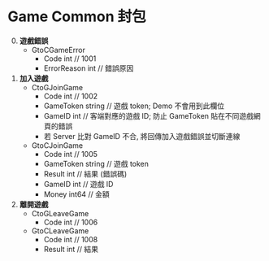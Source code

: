 Game Common 封包
=========================
0. **遊戲錯誤**
	- GtoCGameError
		- Code int // 1001
		- ErrorReason int // 錯誤原因
0. **加入遊戲**
	- CtoGJoinGame
		- Code int // 1002
		- GameToken string // 遊戲 token; Demo 不會用到此欄位
		- GameID    int    // 客端對應的遊戲 ID; 防止 GameToken 貼在不同遊戲網頁的錯誤
		- 若 Server 比對 GameID 不合, 將回傳加入遊戲錯誤並切斷連線
	- GtoCJoinGame
		- Code int // 1005
		- GameToken string // 遊戲 token
		- Result    int    // 結果 (錯誤碼)
		- GameID    int    // 遊戲 ID
		- Money     int64  // 金額
0. **離開遊戲**
	- CtoGLeaveGame
		- Code int // 1006
	- GtoCLeaveGame
		- Code int // 1008
		- Result int // 結果
